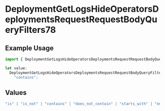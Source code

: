 # DeploymentGetLogsHideOperatorsDeploymentsRequestRequestBodyQueryFilters78

## Example Usage

```typescript
import { DeploymentGetLogsHideOperatorsDeploymentsRequestRequestBodyQueryFilters78 } from "@orq-ai/node/models/operations";

let value:
  DeploymentGetLogsHideOperatorsDeploymentsRequestRequestBodyQueryFilters78 =
    "contains";
```

## Values

```typescript
"is" | "is_not" | "contains" | "does_not_contain" | "starts_with" | "ends_with" | "is_empty" | "is_not_empty"
```